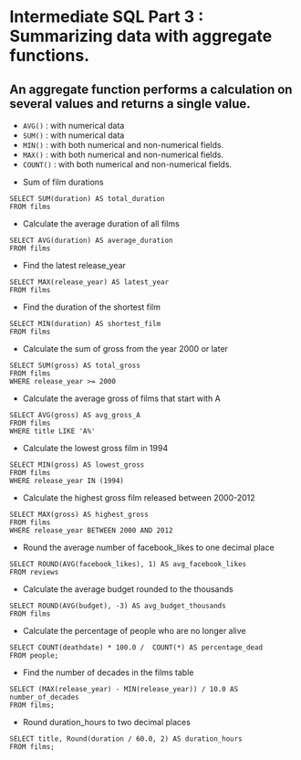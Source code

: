 # Intermediate SQL Part 3 : Summarizing data with aggregate functions.

## An aggregate function performs a calculation on several values and returns a single value.

- ```AVG()``` : with numerical data
- ```SUM()``` : with numerical data
- ```MIN()``` : with both numerical and non-numerical fields.
- ```MAX()``` : with both numerical and non-numerical fields.
- ```COUNT()``` : with both numerical and non-numerical fields.


* Sum of film durations

```roomsql
SELECT SUM(duration) AS total_duration
FROM films
```

* Calculate the average duration of all films

```roomsql
SELECT AVG(duration) AS average_duration
FROM films
```

* Find the latest release_year

```roomsql
SELECT MAX(release_year) AS latest_year
FROM films
```

* Find the duration of the shortest film

```roomsql
SELECT MIN(duration) AS shortest_film
FROM films
```

* Calculate the sum of gross from the year 2000 or later

```roomsql
SELECT SUM(gross) AS total_gross
FROM films
WHERE release_year >= 2000
```

* Calculate the average gross of films that start with A

```roomsql
SELECT AVG(gross) AS avg_gross_A
FROM films
WHERE title LIKE 'A%'
```

* Calculate the lowest gross film in 1994

```roomsql
SELECT MIN(gross) AS lowest_gross
FROM films
WHERE release_year IN (1994)
```

* Calculate the highest gross film released between 2000-2012

```roomsql
SELECT MAX(gross) AS highest_gross
FROM films
WHERE release_year BETWEEN 2000 AND 2012
```

* Round the average number of facebook_likes to one decimal place

```roomsql
SELECT ROUND(AVG(facebook_likes), 1) AS avg_facebook_likes
FROM reviews
```

* Calculate the average budget rounded to the thousands

```roomsql
SELECT ROUND(AVG(budget), -3) AS avg_budget_thousands
FROM films
```

* Calculate the percentage of people who are no longer alive

```roomsql
SELECT COUNT(deathdate) * 100.0 /  COUNT(*) AS percentage_dead
FROM people;
```

* Find the number of decades in the films table

```roomsql
SELECT (MAX(release_year) - MIN(release_year)) / 10.0 AS number_of_decades
FROM films;
```

* Round duration_hours to two decimal places

```roomsql
SELECT title, Round(duration / 60.0, 2) AS duration_hours
FROM films;
```

